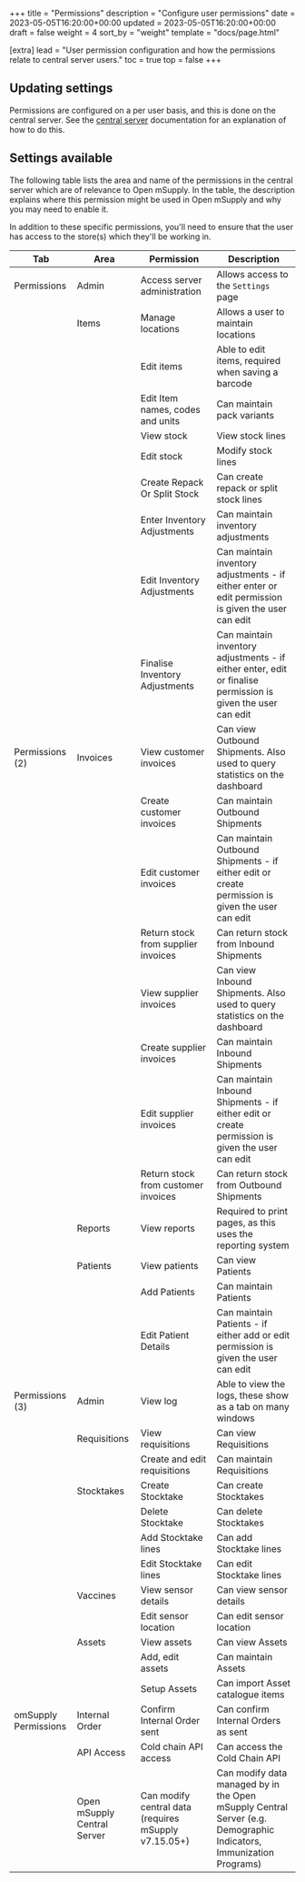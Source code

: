 +++
title = "Permissions"
description = "Configure user permissions"
date = 2023-05-05T16:20:00+00:00
updated = 2023-05-05T16:20:00+00:00
draft = false
weight = 4
sort_by = "weight"
template = "docs/page.html"

[extra]
lead = "User permission configuration and how the permissions relate to central server users."
toc = true
top = false
+++

## Updating settings

Permissions are configured on a per user basis, and this is done on the central server. See the [central server](https://docs.msupply.org.nz/admin:managing_users#permissions_tabs) documentation for an explanation of how to do this.

## Settings available

The following table lists the area and name of the permissions in the central server which are of relevance to Open mSupply. In the table, the description explains where this permission might be used in Open mSupply and why you may need to enable it.

In addition to these specific permissions, you'll need to ensure that the user has access to the store(s) which they'll be working in.

| Tab                  | Area                        | Permission                                           | Description                                                                                                        |
| -------------------- | --------------------------- | ---------------------------------------------------- | ------------------------------------------------------------------------------------------------------------------ |
| Permissions          | Admin                       | Access server administration                         | Allows access to the `Settings` page                                                                               |
|                      | Items                       | Manage locations                                     | Allows a user to maintain locations                                                                                |
|                      |                             | Edit items                                           | Able to edit items, required when saving a barcode                                                                 |
|                      |                             | Edit Item names, codes and units                     | Can maintain pack variants                                                                                         |
|                      |                             | View stock                                           | View stock lines                                                                                                   |
|                      |                             | Edit stock                                           | Modify stock lines                                                                                                 |
|                      |                             | Create Repack Or Split Stock                         | Can create repack or split stock lines                                                                             |
|                      |                             | Enter Inventory Adjustments                          | Can maintain inventory adjustments                                                                                 |
|                      |                             | Edit Inventory Adjustments                           | Can maintain inventory adjustments - if either enter or edit permission is given the user can edit                 |
|                      |                             | Finalise Inventory Adjustments                       | Can maintain inventory adjustments - if either enter, edit or finalise permission is given the user can edit       |
| Permissions (2)      | Invoices                    | View customer invoices                               | Can view Outbound Shipments. Also used to query statistics on the dashboard                                        |
|                      |                             | Create customer invoices                             | Can maintain Outbound Shipments                                                                                    |
|                      |                             | Edit customer invoices                               | Can maintain Outbound Shipments - if either edit or create permission is given the user can edit                   |
|                      |                             | Return stock from supplier invoices                  | Can return stock from Inbound Shipments                                                                            |
|                      |                             | View supplier invoices                               | Can view Inbound Shipments. Also used to query statistics on the dashboard                                         |
|                      |                             | Create supplier invoices                             | Can maintain Inbound Shipments                                                                                     |
|                      |                             | Edit supplier invoices                               | Can maintain Inbound Shipments - if either edit or create permission is given the user can edit                    |
|                      |                             | Return stock from customer invoices                  | Can return stock from Outbound Shipments                                                                           |
|                      | Reports                     | View reports                                         | Required to print pages, as this uses the reporting system                                                         |
|                      | Patients                    | View patients                                        | Can view Patients                                                                                                  |
|                      |                             | Add Patients                                         | Can maintain Patients                                                                                              |
|                      |                             | Edit Patient Details                                 | Can maintain Patients - if either add or edit permission is given the user can edit                                |
| Permissions (3)      | Admin                       | View log                                             | Able to view the logs, these show as a tab on many windows                                                         |
|                      | Requisitions                | View requisitions                                    | Can view Requisitions                                                                                              |
|                      |                             | Create and edit requisitions                         | Can maintain Requisitions                                                                                          |
|                      | Stocktakes                  | Create Stocktake                                     | Can create Stocktakes                                                                                              |
|                      |                             | Delete Stocktake                                     | Can delete Stocktakes                                                                                              |
|                      |                             | Add Stocktake lines                                  | Can add Stocktake lines                                                                                            |
|                      |                             | Edit Stocktake lines                                 | Can edit Stocktake lines                                                                                           |
|                      | Vaccines                    | View sensor details                                  | Can view sensor details                                                                                            |
|                      |                             | Edit sensor location                                 | Can edit sensor location                                                                                           |
|                      | Assets                      | View assets                                          | Can view Assets                                                                                                    |
|                      |                             | Add, edit assets                                     | Can maintain Assets                                                                                                |
|                      |                             | Setup Assets                                         | Can import Asset catalogue items                                                                                   |
| omSupply Permissions | Internal Order              | Confirm Internal Order sent                          | Can confirm Internal Orders as sent                                                                                |
|                      | API Access                  | Cold chain API access                                | Can access the Cold Chain API                                                                                      |
|                      | Open mSupply Central Server | Can modify central data (requires mSupply v7.15.05+) | Can modify data managed by in the Open mSupply Central Server (e.g. Demographic Indicators, Immunization Programs) |
